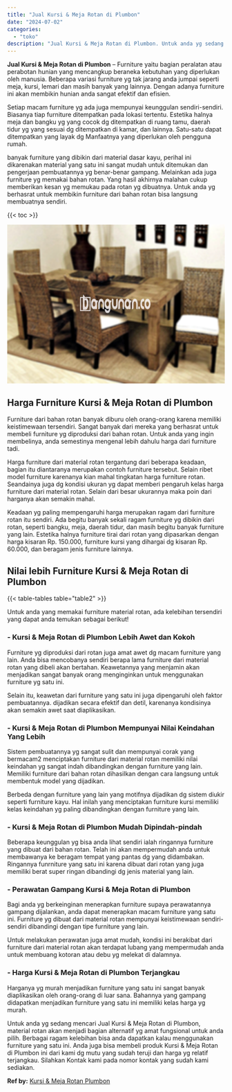 ```yaml
---
title: "Jual Kursi & Meja Rotan di Plumbon"
date: "2024-07-02"
categories: 
  - "toko"
description: "Jual Kursi & Meja Rotan di Plumbon. Untuk anda yg sedang mencari Jual Kursi & Meja Rotan di Plumbon, material rotan akan menjadi bagian alternatif yg amat fu..."
---
```


**Jual Kursi & Meja Rotan di Plumbon** – Furniture yaitu bagian peralatan atau perabotan hunian yang mencangkup beraneka kebutuhan yang diperlukan oleh manusia. Beberapa variasi furniture yg tak jarang anda jumpai seperti meja, kursi, lemari dan masih banyak yang lainnya. Dengan adanya furniture ini akan membikin hunian anda sangat efektif dan efisien.

Setiap macam furniture yg ada juga mempunyai keunggulan sendiri-sendiri. Biasanya tiap furniture ditempatkan pada lokasi tertentu. Estetika halnya meja dan bangku yg yang cocok dg ditempatkan di ruang tamu, daerah tidur yg yang sesuai dg ditempatkan di kamar, dan lainnya. Satu-satu dapat ditempatkan yang layak dg Manfaatnya yang diperlukan oleh pengguna rumah.

banyak furniture yang dibikin dari material dasar kayu, perihal ini dikarenakan material yang satu ini sangat mudah untuk ditemukan dan pengerjaan pembuatannya yg benar-benar gampang. Melainkan ada juga furniture yg memakai bahan rotan. Yang hasil akhirnya malahan cukup memberikan kesan yg memukau pada rotan yg dibuatnya. Untuk anda yg berhasrat untuk membikin furniture dari bahan rotan bisa langsung membuatnya sendiri.

{{< toc >}}

![Jual Kursi & Meja Rotan di Plumbon](/images/kursi-meja-rotan-murah16.png)

## Harga Furniture Kursi & Meja Rotan di Plumbon

Furniture dari bahan rotan banyak diburu oleh orang-orang karena memiliki keistimewaan tersendiri. Sangat banyak dari mereka yang berhasrat untuk membeli furniture yg diproduksi dari bahan rotan. Untuk anda yang ingin membelinya, anda semestinya mengenal lebih dahulu harga dari furniture tadi.

Harga furniture dari material rotan tergantung dari beberapa keadaan, bagian itu diantaranya merupakan contoh furniture tersebut. Selain ribet model furniture karenanya kian mahal tingkatan harga furniture rotan. Seandainya juga dg kondisi ukuran yg dapat memberi pengaruh kelas harga furniture dari material rotan. Selain dari besar ukurannya maka poin dari harganya akan semakin mahal.

Keadaan yg paling mempengaruhi harga merupakan ragam dari furniture rotan itu sendiri. Ada begitu banyak sekali ragam furniture yg dibikin dari rotan, seperti bangku, meja, daerah tidur, dan masih begitu banyak furniture yang lain. Estetika halnya furniture tirai dari rotan yang dipasarkan dengan harga kisaran Rp. 150.000, furniture kursi yang dihargai dg kisaran Rp. 60.000, dan beragam jenis furniture lainnya.

## Nilai lebih Furniture Kursi & Meja Rotan di Plumbon

{{< table-tables table="table2" >}}

Untuk anda yang memakai furniture material rotan, ada kelebihan tersendiri yang dapat anda temukan sebagai berikut!

### \- Kursi & Meja Rotan di Plumbon Lebih Awet dan Kokoh

Furniture yg diproduksi dari rotan juga amat awet dg macam furniture yang lain. Anda bisa mencobanya sendiri berapa lama furniture dari material rotan yang dibeli akan bertahan. Keawetannya yang menjamin akan menjadikan sangat banyak orang menginginkan untuk menggunakan furniture yg satu ini.

Selain itu, keawetan dari furniture yang satu ini juga dipengaruhi oleh faktor pembuatannya. dijadikan secara efektif dan detil, karenanya kondisinya akan semakin awet saat diaplikasikan.

### \- Kursi & Meja Rotan di Plumbon Mempunyai Nilai Keindahan Yang Lebih

Sistem pembuatannya yg sangat sulit dan mempunyai corak yang bermacam2 menciptakan furniture dari material rotan memiliki nilai keindahan yg sangat indah dibandingkan dengan furniture yang lain. Memiliki furniture dari bahan rotan dihasilkan dengan cara langsung untuk membentuk model yang dijadikan.

Berbeda dengan furniture yang lain yang motifnya dijadikan dg sistem diukir seperti furniture kayu. Hal inilah yang menciptakan furniture kursi memiliki kelas keindahan yg paling dibandingkan dengan furniture yang lain.

### \- Kursi & Meja Rotan di Plumbon Mudah Dipindah-pindah

Beberapa keunggulan yg bisa anda lihat sendiri ialah ringannya furniture yang dibuat dari bahan rotan. Telah ini akan mempermudah anda untuk membawanya ke beragam tempat yang pantas dg yang didambakan. Ringannya funrniture yang satu ini karena dibuat dari rotan yang juga memiliki berat super ringan dibandingi dg jenis material yang lain.

### \- Perawatan Gampang Kursi & Meja Rotan di Plumbon

Bagi anda yg berkeinginan menerapkan furniture supaya perawatannya gampang dijalankan, anda dapat menerapkan macam furniture yang satu ini. Furniture yg dibuat dari material rotan mempunyai keistimewaan sendiri-sendiri dibandingi dengan tipe furniture yang lain.

Untuk melakukan perawatan juga amat mudah, kondisi ini berakibat dari furniture dari material rotan akan terdapat lubang yang mempermudah anda untuk membuang kotoran atau debu yg melekat di dalamnya.

### \- Harga Kursi & Meja Rotan di Plumbon Terjangkau

Harganya yg murah menjadikan furniture yang satu ini sangat banyak diaplikasikan oleh orang-orang di luar sana. Bahannya yang gampang didapatkan menjadikan furniture yang satu ini memiliki kelas harga yg murah.

Untuk anda yg sedang mencari Jual Kursi & Meja Rotan di Plumbon, material rotan akan menjadi bagian alternatif yg amat fungsional untuk anda pilih. Berbagai ragam kelebihan bisa anda dapatkan kalau menggunakan furniture yang satu ini. Anda juga bisa membeli produk Kursi & Meja Rotan di Plumbon ini dari kami dg mutu yang sudah teruji dan harga yg relatif terjangkau. Silahkan Kontak kami pada nomor kontak yang sudah kami sediakan.

**Ref by:** [Kursi & Meja Rotan Plumbon](https://id.wikipedia.org/wiki/Kursi)
